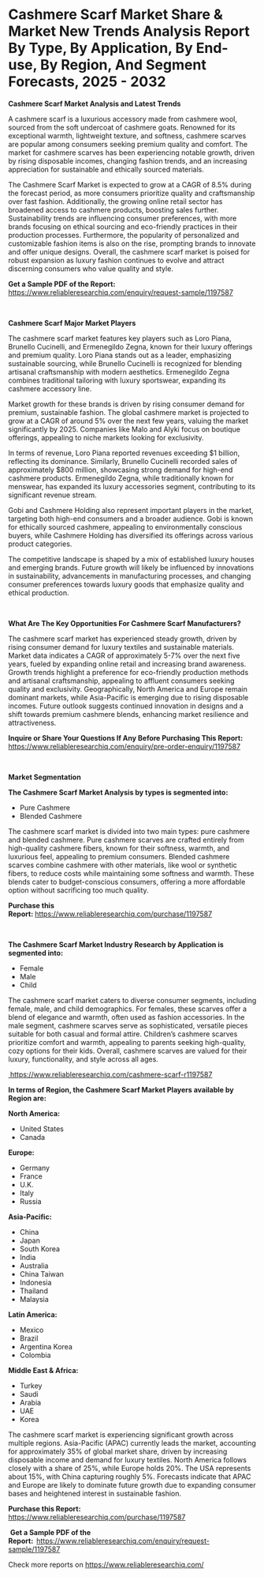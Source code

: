<p><h1>Cashmere Scarf Market Share & Market New Trends Analysis Report By Type, By Application, By End-use, By Region, And Segment Forecasts, 2025 - 2032</h1></p><p><strong>Cashmere Scarf Market Analysis and Latest Trends</strong></p>
<p><p>A cashmere scarf is a luxurious accessory made from cashmere wool, sourced from the soft undercoat of cashmere goats. Renowned for its exceptional warmth, lightweight texture, and softness, cashmere scarves are popular among consumers seeking premium quality and comfort. The market for cashmere scarves has been experiencing notable growth, driven by rising disposable incomes, changing fashion trends, and an increasing appreciation for sustainable and ethically sourced materials. </p><p>The Cashmere Scarf Market is expected to grow at a CAGR of 8.5% during the forecast period, as more consumers prioritize quality and craftsmanship over fast fashion. Additionally, the growing online retail sector has broadened access to cashmere products, boosting sales further. Sustainability trends are influencing consumer preferences, with more brands focusing on ethical sourcing and eco-friendly practices in their production processes. Furthermore, the popularity of personalized and customizable fashion items is also on the rise, prompting brands to innovate and offer unique designs. Overall, the cashmere scarf market is poised for robust expansion as luxury fashion continues to evolve and attract discerning consumers who value quality and style.</p></p>
<p><strong>Get a Sample PDF of the Report:&nbsp;</strong> <a href="https://www.reliableresearchiq.com/enquiry/request-sample/1197587?utm_campaign=1123&utm_medium=2&utm_source=Github&utm_content=ia&utm_term=06022025&utm_id=cashmere-scarf">https://www.reliableresearchiq.com/enquiry/request-sample/1197587</a></p>
<p>&nbsp;</p>
<p><strong>Cashmere Scarf Major Market Players</strong></p>
<p><p>The cashmere scarf market features key players such as Loro Piana, Brunello Cucinelli, and Ermenegildo Zegna, known for their luxury offerings and premium quality. Loro Piana stands out as a leader, emphasizing sustainable sourcing, while Brunello Cucinelli is recognized for blending artisanal craftsmanship with modern aesthetics. Ermenegildo Zegna combines traditional tailoring with luxury sportswear, expanding its cashmere accessory line.</p><p>Market growth for these brands is driven by rising consumer demand for premium, sustainable fashion. The global cashmere market is projected to grow at a CAGR of around 5% over the next few years, valuing the market significantly by 2025. Companies like Malo and Alyki focus on boutique offerings, appealing to niche markets looking for exclusivity.</p><p>In terms of revenue, Loro Piana reported revenues exceeding $1 billion, reflecting its dominance. Similarly, Brunello Cucinelli recorded sales of approximately $800 million, showcasing strong demand for high-end cashmere products. Ermenegildo Zegna, while traditionally known for menswear, has expanded its luxury accessories segment, contributing to its significant revenue stream.</p><p>Gobi and Cashmere Holding also represent important players in the market, targeting both high-end consumers and a broader audience. Gobi is known for ethically sourced cashmere, appealing to environmentally conscious buyers, while Cashmere Holding has diversified its offerings across various product categories.</p><p>The competitive landscape is shaped by a mix of established luxury houses and emerging brands. Future growth will likely be influenced by innovations in sustainability, advancements in manufacturing processes, and changing consumer preferences towards luxury goods that emphasize quality and ethical production.</p></p>
<p>&nbsp;</p>
<p><strong>What Are The Key Opportunities For Cashmere Scarf Manufacturers?</strong></p>
<p><p>The cashmere scarf market has experienced steady growth, driven by rising consumer demand for luxury textiles and sustainable materials. Market data indicates a CAGR of approximately 5-7% over the next five years, fueled by expanding online retail and increasing brand awareness. Growth trends highlight a preference for eco-friendly production methods and artisanal craftsmanship, appealing to affluent consumers seeking quality and exclusivity. Geographically, North America and Europe remain dominant markets, while Asia-Pacific is emerging due to rising disposable incomes. Future outlook suggests continued innovation in designs and a shift towards premium cashmere blends, enhancing market resilience and attractiveness.</p></p>
<p><strong>Inquire or Share Your Questions If Any Before Purchasing This Report:</strong> <a href="https://www.reliableresearchiq.com/enquiry/pre-order-enquiry/1197587?utm_campaign=1123&utm_medium=2&utm_source=Github&utm_content=ia&utm_term=06022025&utm_id=cashmere-scarf">https://www.reliableresearchiq.com/enquiry/pre-order-enquiry/1197587</a></p>
<p>&nbsp;</p>
<p><strong>Market Segmentation</strong></p>
<p><strong>The Cashmere Scarf Market Analysis by types is segmented into:</strong></p>
<p><ul><li>Pure Cashmere</li><li>Blended Cashmere</li></ul></p>
<p><p>The cashmere scarf market is divided into two main types: pure cashmere and blended cashmere. Pure cashmere scarves are crafted entirely from high-quality cashmere fibers, known for their softness, warmth, and luxurious feel, appealing to premium consumers. Blended cashmere scarves combine cashmere with other materials, like wool or synthetic fibers, to reduce costs while maintaining some softness and warmth. These blends cater to budget-conscious consumers, offering a more affordable option without sacrificing too much quality.</p></p>
<p><strong>Purchase this Report:&nbsp;</strong><a href="https://www.reliableresearchiq.com/purchase/1197587?utm_campaign=1123&utm_medium=2&utm_source=Github&utm_content=ia&utm_term=06022025&utm_id=cashmere-scarf">https://www.reliableresearchiq.com/purchase/1197587</a></p>
<p>&nbsp;</p>
<p><strong>The Cashmere Scarf Market Industry Research by Application is segmented into:</strong></p>
<p><ul><li>Female</li><li>Male</li><li>Child</li></ul></p>
<p><p>The cashmere scarf market caters to diverse consumer segments, including female, male, and child demographics. For females, these scarves offer a blend of elegance and warmth, often used as fashion accessories. In the male segment, cashmere scarves serve as sophisticated, versatile pieces suitable for both casual and formal attire. Children’s cashmere scarves prioritize comfort and warmth, appealing to parents seeking high-quality, cozy options for their kids. Overall, cashmere scarves are valued for their luxury, functionality, and style across all ages.</p></p>
<p><a href="https://www.reliableresearchiq.com/cashmere-scarf-r1197587?utm_campaign=1123&utm_medium=2&utm_source=Github&utm_content=ia&utm_term=06022025&utm_id=cashmere-scarf">&nbsp;https://www.reliableresearchiq.com/cashmere-scarf-r1197587</a></p>
<p><strong>In terms of Region, the Cashmere Scarf Market Players available by Region are:</strong></p>
<p>
    <p> <strong> North America: </strong>
        <ul>
            <li>United States</li>
            <li>Canada</li>
        </ul>
        </p> 
    <p> <strong> Europe: </strong>
        <ul>
            <li>Germany</li>
            <li>France</li>
            <li>U.K.</li>
            <li>Italy</li>
            <li>Russia</li>
        </ul>
        </p> 
    <p> <strong> Asia-Pacific: </strong>
        <ul>
            <li>China</li>
            <li>Japan</li>
            <li>South Korea</li>
            <li>India</li>
            <li>Australia</li>
            <li>China Taiwan</li>
            <li>Indonesia</li>
            <li>Thailand</li>
            <li>Malaysia</li>
        </ul>
        </p> 
    <p> <strong> Latin America: </strong>
        <ul>
            <li>Mexico</li>
            <li>Brazil</li>
            <li>Argentina Korea</li>
            <li>Colombia</li>
        </ul>
        </p> 
    <p> <strong> Middle East & Africa: </strong>
        <ul>
            <li>Turkey</li>
            <li>Saudi</li>
            <li>Arabia</li>
            <li>UAE</li>
            <li>Korea</li>
        </ul>
    </p>
    </p>
<p><p>The cashmere scarf market is experiencing significant growth across multiple regions. Asia-Pacific (APAC) currently leads the market, accounting for approximately 35% of global market share, driven by increasing disposable income and demand for luxury textiles. North America follows closely with a share of 25%, while Europe holds 20%. The USA represents about 15%, with China capturing roughly 5%. Forecasts indicate that APAC and Europe are likely to dominate future growth due to expanding consumer bases and heightened interest in sustainable fashion.</p></p>
<p><strong>Purchase this Report: </strong><a href="https://www.reliableresearchiq.com/purchase/1197587?utm_campaign=1123&utm_medium=2&utm_source=Github&utm_content=ia&utm_term=06022025&utm_id=cashmere-scarf">https://www.reliableresearchiq.com/purchase/1197587</a></p>
<p>&nbsp;<strong>Get a Sample PDF of the Report:&nbsp;&nbsp;</strong><a href="https://www.reliableresearchiq.com/enquiry/request-sample/1197587?utm_campaign=1123&utm_medium=2&utm_source=Github&utm_content=ia&utm_term=06022025&utm_id=cashmere-scarf">https://www.reliableresearchiq.com/enquiry/request-sample/1197587</a></p>
<p><strong></strong></p>
<p>Check more reports on <a href="https://www.reliableresearchiq.com/?utm_campaign=1123&utm_medium=2&utm_source=Github&utm_content=ia&utm_term=06022025&utm_id=cashmere-scarf">https://www.reliableresearchiq.com/</a></p>